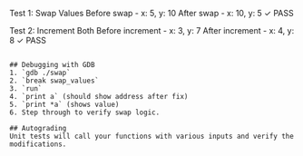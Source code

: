 
Test 1: Swap Values
Before swap - x: 5, y: 10
After swap - x: 10, y: 5
✓ PASS

Test 2: Increment Both
Before increment - x: 3, y: 7
After increment - x: 4, y: 8
✓ PASS
```

## Debugging with GDB
1. `gdb ./swap`
2. `break swap_values`
3. `run`
4. `print a` (should show address after fix)
5. `print *a` (shows value)
6. Step through to verify swap logic.

## Autograding
Unit tests will call your functions with various inputs and verify the modifications.

